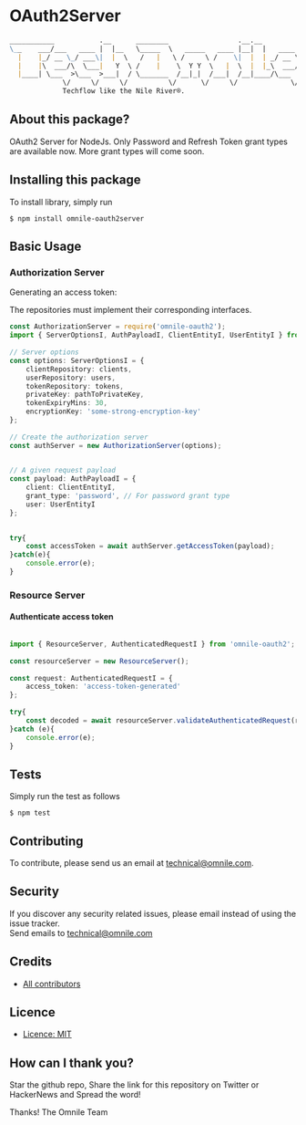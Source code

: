 
# OAuth2Server
```md
___________           .__      ________                 .__.__          
\__    ___/___   ____ |  |__   \_____  \   _____   ____ |__|  |   ____  
  |    |_/ __ \_/ ___\|  |  \   /   |   \ /     \ /    \|  |  | _/ __ \
  |    |\  ___/\  \___|   Y  \ /    |    \  Y Y  \   |  \  |  |_\  ___/
  |____| \___  >\___  >___|  / \_______  /__|_|  /___|  /__|____/\___  >
             \/     \/     \/          \/      \/     \/             \/  
             Techflow like the Nile River®.
```

## About this package?

OAuth2 Server for NodeJs. 
Only Password and Refresh Token grant types are available now. More grant types will come soon.

## Installing this package

To install  library, simply run
```
$ npm install omnile-oauth2server
```

## Basic Usage

### Authorization Server
Generating an access token:

The repositories must implement their corresponding interfaces.

```typescript
const AuthorizationServer = require('omnile-oauth2');
import { ServerOptionsI, AuthPayloadI, ClientEntityI, UserEntityI } from 'omnile-oauth2';
 
// Server options
const options: ServerOptionsI = {
    clientRepository: clients,
    userRepository: users,
    tokenRepository: tokens,
    privateKey: pathToPrivateKey,
    tokenExpiryMins: 30,
    encryptionKey: 'some-strong-encryption-key'
};
 
// Create the authorization server
const authServer = new AuthorizationServer(options);
 

// A given request payload
const payload: AuthPayloadI = {
    client: ClientEntityI,
    grant_type: 'password', // For password grant type
    user: UserEntityI
};

 
try{
    const accessToken = await authServer.getAccessToken(payload);
}catch(e){
    console.error(e);
}
```

### Resource Server
#### Authenticate access token
```typescript

import { ResourceServer, AuthenticatedRequestI } from 'omnile-oauth2';
 
const resourceServer = new ResourceServer();
 
const request: AuthenticatedRequestI = {
    access_token: 'access-token-generated'   
};
 
try{
    const decoded = await resourceServer.validateAuthenticatedRequest(request);
}catch (e){
    console.error(e);
}

```
## Tests

Simply run the test as follows

```
$ npm test
```

## Contributing
To contribute, please send us an email at technical@omnile.com.
<!--Thank you for considering contributing to oauth2server. The contribution guide can be found in the [Contribution File](https://github.com/omnile/oauth2server/blob/master/CONTRIBUTING.md)
-->
## Security

If you discover any security related issues, please email
instead of using the issue tracker.  
Send emails to <technical@omnile.com>

## Credits

- [All contributors](https://github.com/omnile/oauth2server/graphs/contributors)

## Licence
* [Licence: MIT](https://opensource.org/licenses/MIT)


<!--## Reference
- [Official Page](https://www.omnile.com/oauth2server)
- [Official Repo: Github](https://www.github.com/omnile/oauth2server)
- [LICENCE: MIT](https://github.com/omnile/oauth2server/blob/licence)
- [CHANGELOG](https://github.com/omnile/oauth2servers/blob/master/CHANGELOG.md)
-->

## How can I thank you?

Star the github repo, Share the link for this repository on Twitter or HackerNews and Spread the word!

Thanks!
The Omnile Team
